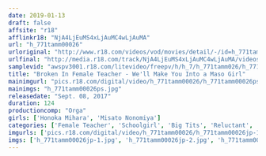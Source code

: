 ```yaml
---
date: 2019-01-13
draft: false
affsite: "r18"
afflinkr18: "NjA4LjEuMS4xLjAuMC4wLjAuMA"
url: "h_771tamm00026"
urloriginal: "http://www.r18.com/videos/vod/movies/detail/-/id=h_771tamm00026"
urlfinal: "http://media.r18.com/track/NjA4LjEuMS4xLjAuMC4wLjAuMA/videos/vod/movies/detail/-/id=h_771tamm00026"
samplevid: "awspv3001.r18.com/litevideo/freepv/h/h_7/h_771tamm026/h_771tamm026_dmb_w.mp4"
title: "Broken In Female Teacher - We'll Make You Into a Maso Girl"
mainimgurl: "pics.r18.com/digital/video/h_771tamm00026/h_771tamm00026ps.jpg"
mainimgs: "h_771tamm00026ps.jpg"
releasedate: "Sept. 08, 2017"
duration: 124
productioncomp: "Orga"
girls: ['Honoka Mihara', 'Misato Nonomiya']
categories: ['Female Teacher', 'Schoolgirl', 'Big Tits', 'Reluctant', 'Training', 'Drama', 'Threesome / Foursome', 'Hi-Def']
imgurls: ['pics.r18.com/digital/video/h_771tamm00026/h_771tamm00026jp-1.jpg', 'pics.r18.com/digital/video/h_771tamm00026/h_771tamm00026jp-2.jpg', 'pics.r18.com/digital/video/h_771tamm00026/h_771tamm00026jp-3.jpg', 'pics.r18.com/digital/video/h_771tamm00026/h_771tamm00026jp-4.jpg', 'pics.r18.com/digital/video/h_771tamm00026/h_771tamm00026jp-5.jpg', 'pics.r18.com/digital/video/h_771tamm00026/h_771tamm00026jp-6.jpg', 'pics.r18.com/digital/video/h_771tamm00026/h_771tamm00026jp-7.jpg', 'pics.r18.com/digital/video/h_771tamm00026/h_771tamm00026jp-8.jpg', 'pics.r18.com/digital/video/h_771tamm00026/h_771tamm00026jp-9.jpg', 'pics.r18.com/digital/video/h_771tamm00026/h_771tamm00026jp-10.jpg', 'pics.r18.com/digital/video/h_771tamm00026/h_771tamm00026jp-11.jpg', 'pics.r18.com/digital/video/h_771tamm00026/h_771tamm00026jp-12.jpg', 'pics.r18.com/digital/video/h_771tamm00026/h_771tamm00026jp-13.jpg', 'pics.r18.com/digital/video/h_771tamm00026/h_771tamm00026jp-14.jpg', 'pics.r18.com/digital/video/h_771tamm00026/h_771tamm00026jp-15.jpg', 'pics.r18.com/digital/video/h_771tamm00026/h_771tamm00026jp-16.jpg', 'pics.r18.com/digital/video/h_771tamm00026/h_771tamm00026jp-17.jpg', 'pics.r18.com/digital/video/h_771tamm00026/h_771tamm00026jp-18.jpg', 'pics.r18.com/digital/video/h_771tamm00026/h_771tamm00026jp-19.jpg', 'pics.r18.com/digital/video/h_771tamm00026/h_771tamm00026jp-20.jpg']
imgs: ['h_771tamm00026jp-1.jpg', 'h_771tamm00026jp-2.jpg', 'h_771tamm00026jp-3.jpg', 'h_771tamm00026jp-4.jpg', 'h_771tamm00026jp-5.jpg', 'h_771tamm00026jp-6.jpg', 'h_771tamm00026jp-7.jpg', 'h_771tamm00026jp-8.jpg', 'h_771tamm00026jp-9.jpg', 'h_771tamm00026jp-10.jpg', 'h_771tamm00026jp-11.jpg', 'h_771tamm00026jp-12.jpg', 'h_771tamm00026jp-13.jpg', 'h_771tamm00026jp-14.jpg', 'h_771tamm00026jp-15.jpg', 'h_771tamm00026jp-16.jpg', 'h_771tamm00026jp-17.jpg', 'h_771tamm00026jp-18.jpg', 'h_771tamm00026jp-19.jpg', 'h_771tamm00026jp-20.jpg']
---
```

